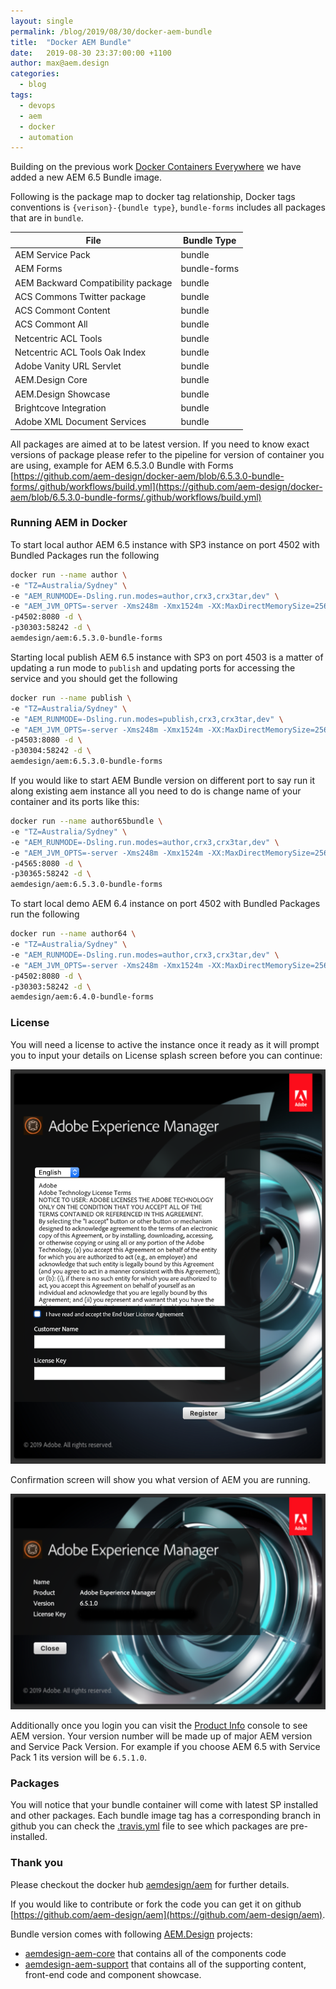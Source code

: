 ```yaml
---
layout: single
permalink: /blog/2019/08/30/docker-aem-bundle
title:  "Docker AEM Bundle"
date:   2019-08-30 23:37:00:00 +1100
author: max@aem.design
categories:
  - blog
tags:
  - devops
  - aem
  - docker
  - automation
---
```


Building on the previous work [Docker Containers Everywhere](/blog/2019/07/01/docker-containers-everywhere) we have added a new AEM 6.5 Bundle image.

Following is the package map to docker tag relationship, Docker tags conventions is ```{verison}-{bundle type}```, `bundle-forms` includes all packages that are in `bundle`.

| File | Bundle Type |
| ---  | ---    |
| AEM Service Pack | bundle |
| AEM Forms | bundle-forms |
| AEM Backward Compatibility package | bundle |
| ACS Commons Twitter package | bundle |
| ACS Commont Content | bundle |
| ACS Commont All | bundle |
| Netcentric ACL Tools | bundle |
| Netcentric ACL Tools Oak Index | bundle |
| Adobe Vanity URL Servlet | bundle |
| AEM.Design Core | bundle |
| AEM.Design Showcase | bundle |
| Brightcove Integration | bundle |
| Adobe XML Document Services | bundle |

All packages are aimed at to be latest version. If you need to know exact versions of package please refer to the pipeline for version of container you are using, example for AEM 6.5.3.0 Bundle with Forms [https://github.com/aem-design/docker-aem/blob/6.5.3.0-bundle-forms/.github/workflows/build.yml](https://github.com/aem-design/docker-aem/blob/6.5.3.0-bundle-forms/.github/workflows/build.yml) 

### Running AEM in Docker

To start local author AEM 6.5 instance with SP3 instance on port 4502 with Bundled Packages run the following

```bash
docker run --name author \
-e "TZ=Australia/Sydney" \
-e "AEM_RUNMODE=-Dsling.run.modes=author,crx3,crx3tar,dev" \
-e "AEM_JVM_OPTS=-server -Xms248m -Xmx1524m -XX:MaxDirectMemorySize=256M -XX:+CMSClassUnloadingEnabled -Djava.awt.headless=true -Dorg.apache.felix.http.host=0.0.0.0 -Xdebug -Xrunjdwp:transport=dt_socket,server=y,address=58242,suspend=n" \
-p4502:8080 -d \
-p30303:58242 -d \
aemdesign/aem:6.5.3.0-bundle-forms 
```

Starting local publish AEM 6.5 instance with SP3 on port 4503 is a matter of updating a run mode to `publish` and updating ports for accessing the service and you should get the following

```bash
docker run --name publish \
-e "TZ=Australia/Sydney" \
-e "AEM_RUNMODE=-Dsling.run.modes=publish,crx3,crx3tar,dev" \
-e "AEM_JVM_OPTS=-server -Xms248m -Xmx1524m -XX:MaxDirectMemorySize=256M -XX:+CMSClassUnloadingEnabled -Djava.awt.headless=true -Dorg.apache.felix.http.host=0.0.0.0 -Xdebug -Xrunjdwp:transport=dt_socket,server=y,address=58242,suspend=n" \
-p4503:8080 -d \
-p30304:58242 -d \
aemdesign/aem:6.5.3.0-bundle-forms 
```

If you would like to start AEM Bundle version on different port to say run it along existing aem instance all you need to do is change name of your container and its ports like this:

```bash
docker run --name author65bundle \
-e "TZ=Australia/Sydney" \
-e "AEM_RUNMODE=-Dsling.run.modes=author,crx3,crx3tar,dev" \
-e "AEM_JVM_OPTS=-server -Xms248m -Xmx1524m -XX:MaxDirectMemorySize=256M -XX:+CMSClassUnloadingEnabled -Djava.awt.headless=true -Dorg.apache.felix.http.host=0.0.0.0 -Xdebug -Xrunjdwp:transport=dt_socket,server=y,address=58242,suspend=n" \
-p4565:8080 -d \
-p30365:58242 -d \
aemdesign/aem:6.5.3.0-bundle-forms 
```

To start local demo AEM 6.4 instance on port 4502 with Bundled Packages run the following

```bash
docker run --name author64 \
-e "TZ=Australia/Sydney" \
-e "AEM_RUNMODE=-Dsling.run.modes=author,crx3,crx3tar,dev" \
-e "AEM_JVM_OPTS=-server -Xms248m -Xmx1524m -XX:MaxDirectMemorySize=256M -XX:+CMSClassUnloadingEnabled -Djava.awt.headless=true -Dorg.apache.felix.http.host=0.0.0.0 -Xdebug -Xrunjdwp:transport=dt_socket,server=y,address=58242,suspend=n" \
-p4502:8080 -d \
-p30303:58242 -d \
aemdesign/aem:6.4.0-bundle-forms 
```


### License

You will need a license to active the instance once it ready as it will prompt you to input your details on License splash screen before you can continue:

![AEM License Page](/assets/images/license/license-page.png)

Confirmation screen will show you what version of AEM you are running. 

![AEM License Page](/assets/images/license/license-confirm.png)

Additionally once you login you can visit the [Product Info](http://localhost:4502/system/console/productinfo) console to see AEM version. Your version number will be made up of major AEM version and Service Pack Version. For example if you choose AEM 6.5 with Service Pack 1 its version will be `6.5.1.0`.

### Packages 

You will notice that your bundle container will come with latest SP installed and other packages. Each bundle image tag has a corresponding branch in github you can check the [.travis.yml](https://github.com/aem-design/aem/blob/6.5.0-bundle/.travis.yml) file to see which packages are pre-installed.

### Thank you

Please checkout the docker hub [aemdesign/aem](https://hub.docker.com/r/aemdesign/aem) for further details.

If you would like to contribute or fork the code you can get it on github [https://github.com/aem-design/aem](https://github.com/aem-design/aem).

Bundle version comes with following [AEM.Design](https://github.com/aem-design) projects:
- [aemdesign-aem-core](https://github.com/aem-design/aemdesign-aem-core) that contains all of the components code 
- [aemdesign-aem-support](https://github.com/aem-design/aemdesign-aem-support) that contains all of the supporting content, front-end code and component showcase.



